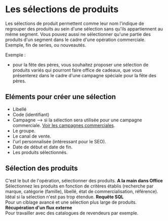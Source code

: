 # Les sélections de produits

Les sélections de produit permettent comme leur nom l'indique de regrouper des produits au sein d'une sélection sans qu'ils appartiennent au même segment. Vous pouvez aussi ne sélectionner qu'une partie des produits d'un segment dans le cadre d'une opération commerciale. Exemple, fin de series, ou nouveautés.

Exemple : 
- pour la fête des pères, vous souhaitez proposer une sélection de produits variés qui pourront faire office de cadeaux, que vous présenterez dans le cadre d'une campagne spéciale pour la fête des pères.

## Eléments pour créer une sélection 
- Libellé 
- Code (identifiant)
- Campagne --> si la sélection sera utilisée pour une campagne commerciale. [Voir les campagnes commerciales](https://aide.altazion.com/fr-fr/guide/vendre/omnicanal/campagne.html).
- Le groupe.
- Le canal de vente.
- l'url personnalisée (intéressant pour le SEO).
- Date de début et date de fin.
- Les produits sélectionnés. 

## Sélection des produits 
C'est le but de l'opération, sélectionner des produits. 
**A la main dans Office**  
Sélectionnez les produits en fonction de critères établis (recherche par marque, catégorie (famille), libellé, état de commercialisation, référence). Idéal si la sélection n'est pas trop étendue. 
**Requête SQL**  
Pour un ciblage avancé et une sélection plus large de produits.
**Récupération d'un flux externe**  
Pour travailler avec des catalogues de revendeurs par exemple.

